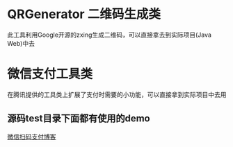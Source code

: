 # QRGenerator 二维码生成类
此工具利用Google开源的zxing生成二维码，可以直接拿去到实际项目(Java Web)中去
# 微信支付工具类
在腾讯提供的工具类上扩展了支付时需要的小功能，可以直接拿到实际项目中去用

## 源码test目录下面都有使用的demo

[微信扫码支付博客](http://www.cobala.cn/2016/05/15/%E5%BE%AE%E4%BF%A1%E6%94%AF%E4%BB%98%E4%B9%8B%E6%89%AB%E7%A0%81%E6%94%AF%E4%BB%98/)
